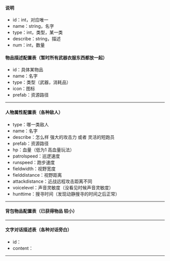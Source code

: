#### 说明

-   id：int，对应唯一
-   name：string，名字
-   type：int，类型，某一类
-   describe：string，描述
-   num：int，数量



#### 物品描述配置表（暂时所有武器衣服东西都放一起）

-   id：具体某物品
-   name：名字
-   type：类型（武器，消耗品）
-   icon：图标
-   prefab：资源路径

---

#### 人物属性配置表（各种敌人）

-   type：哪一类敌人
-   name：名字
-   describe：怎么样 强大的攻击力 或者 灵活的短跑员
-   prefab：资源路径
-   hp：血量（低为1 高血量玩法）
-   patrolspeed：巡逻速度
-   runspeed：跑步速度
-   fieldwidth：视野宽度
-   fielddistance：视野距离
-   attackdistance：近战远程攻击距离不同
-   voicelevel：声音灵敏度（没看见时候声音灵敏度）
-   hunttime：搜寻时间（发现动静搜寻的时间之后正常）

---

#### 背包物品配置表（已获得物品  较小）



---

####  文字对话描述表（各种对话旁白）

-   id：
-   content：

---

